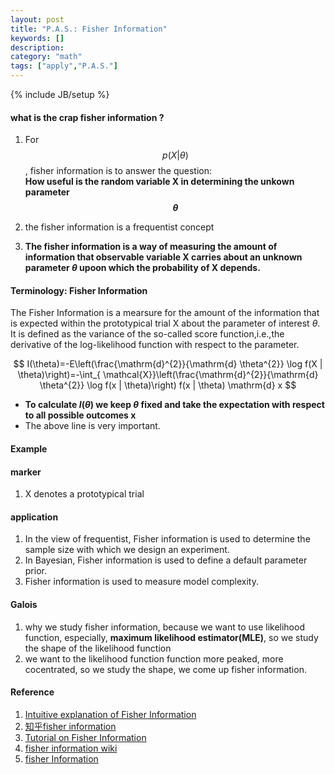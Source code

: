 ```yaml
---
layout: post
title: "P.A.S.: Fisher Information"
keywords: []
description: 
category: "math"
tags: ["apply","P.A.S."]
---
```

{% include JB/setup %}

#### what is the crap fisher information ?

1. For $$
p(X | \theta)
$$, fisher information is to answer the question: <br />
**How useful is the random variable X in determining the unkown parameter $$\theta$$**


2. the fisher information is a frequentist concept
3. **The fisher information is a way of measuring the amount of information that
   observable variable X carries about an unknown parameter $\theta$ upoon which
   the probability of X depends.**


#### Terminology: Fisher Information
The Fisher Information is a mearsure for the amount of the information that is expected within the
prototypical trial X about the parameter of interest $\theta$. It is defined as the variance of the 
so-called score function,i.e.,the derivative of the log-likelihood function with respect to the parameter.

$$
I(\theta)=-E\left(\frac{\mathrm{d}^{2}}{\mathrm{d} \theta^{2}} \log f(X | \theta)\right)=-\int_{
    \mathcal{X}}\left(\frac{\mathrm{d}^{2}}{\mathrm{d} \theta^{2}} \log f(x | \theta)\right) 
    f(x | \theta) \mathrm{d} x
$$

- **To calculate $I(\theta)$ we keep $\theta$ fixed and take the expectation with
  respect to all possible outcomes x**
- The above line is very important.

#### Example


####  marker
1. X denotes a prototypical trial


#### application
1. In the view of frequentist, Fisher information is used to determine the sample size with which
we design an experiment.
2. In Bayesian, Fisher information is used to define a default parameter prior.
3. Fisher information is used to measure model complexity.



#### Galois
1. why we study fisher information, because we want to use likelihood function,
   especially, **maximum likelihood estimator(MLE)**, so we study the shape of
   the likelihood function
2. we want to the likelihood function function more peaked, more cocentrated, so
   we study the shape, we come up fisher information.

#### Reference
1. [Intuitive explanation of Fisher Information](https://www.quora.com/What-is-an-intuitive-explanation-of-Fisher-information)
2. [知乎fisher information](https://www.zhihu.com/question/26561604?sort=created)
3. [Tutorial on Fisher Information](http://www.alexander-ly.com/wp-content/uploads/2014/09/LyEtAlTutorial.pdf)
4. [fisher information wiki](https://en.wikipedia.org/wiki/Fisher_information)
5. [fisher
   Information](https://people.missouristate.edu/songfengzheng/Teaching/MTH541/Lecture%20notes/Fisher_info.pdf)

